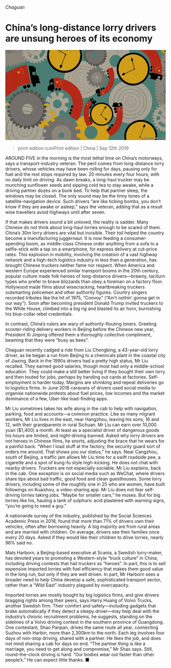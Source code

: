 ###### Chaguan

# China’s long-distance lorry drivers are unsung heroes of its economy 

![image](images/20190914_CND000_0.jpg) 

> print-edition iconPrint edition | China | Sep 12th 2019 

AROUND FIVE in the morning is the most lethal time on China’s motorways, says a transport-industry veteran. The peril comes from long-distance lorry drivers, whose vehicles may have been rolling for days, pausing only for fuel and the rest stops required by law: 20 minutes every four hours, with no daily limit on driving. As dawn breaks, a long-haul trucker may be munching sunflower seeds and sipping cold tea to stay awake, while a driving partner dozes on a bunk bed. To help that partner sleep, the windows may be closed. The only sound may be the tinny tones of a satellite-navigation device. Such drivers “are like ticking bombs, you don’t know if they are awake or asleep,” says the veteran, adding that as a result wise travellers avoid highways until after seven. 

If that makes drivers sound a bit unloved, the reality is sadder. Many Chinese do not think about long-haul lorries enough to be scared of them. China’s 30m lorry drivers are vital but invisible. Their toil helped the country become a manufacturing juggernaut. It is now feeding a consumer-spending boom, as middle-class Chinese order anything from a sofa to a selfie-stick with a tap on a smartphone, for express delivery at cut-price rates. This explosion in mobility, involving the creation of a vast highway network and a high-tech logistics industry in less than a generation, has brought Chinese truckers neither fame nor respect. When America and western Europe experienced similar transport booms in the 20th century, popular culture made folk heroes of long-distance drivers—brawny, taciturn types who prefer to brave blizzards than obey a foreman on a factory floor. Hollywood made films about wisecracking, heartbreaking truckers outsmarting policemen and other authority figures. Country singers recorded tributes like the hit of 1975, “Convoy” (“Ain’t nothin’ gonna get in our way”). Soon after becoming president Donald Trump invited truckers to the White House, climbed into a big rig and blasted its air horn, burnishing his blue-collar rebel credentials. 

In contrast, China’s rulers are wary of authority-flouting loners. Greeting scooter-riding delivery workers in Beijing before the Chinese new year, President Xi Jinping offered them a thoroughly collective compliment, beaming that they were “busy as bees”. 

Chaguan recently cadged a ride from Liu Chengbing, a 43-year-old lorry driver, as he began a run from Beijing to a chemicals plant in the coastal city of Jiaxing. Back in the 1990s drivers had a pretty high status, Mr Liu recalled. They earned good salaries, though most had only a middle-school education. They could make a still better living if they bought their own lorry and then touted for jobs, perhaps by handing out cards at factories. Self-employment is harder today. Margins are shrinking and repeat deliveries go to logistics firms. In June 2018 caravans of drivers used social media to organise nationwide protests about fuel prices, low incomes and the market dominance of a few, Uber-like load-finding apps. 

Mr Liu sometimes takes his wife along in the cab to help with navigation, parking, food and accounts—a common practice. Like so many migrant workers, Mr Liu lives in the east, near Hangzhou, leaving his sons, 16 and 12, with their grandparents in rural Sichuan. Mr Liu can earn over 10,000 yuan ($1,400) a month. At least as a specialist driver of dangerous goods his hours are limited, and night-driving banned. Asked why lorry drivers are not heroes in Chinese films, he snorts, adjusting the brace that he wears for a painful back. “When I load stuff at the factory, the security guard sort of orders me around. That shows you our status,” he says. Near Cangzhou, south of Beijing, a traffic jam allows Mr Liu time for a swift roadside pee, a cigarette and a spot of kung-fu style high-kicking. He does not chat with nearby drivers. Truckers are not especially sociable, Mr Liu explains, back in the cab. One exception is on social media such as WeChat, where drivers share tips about bad traffic, good food and clean guesthouses. Some lorry drivers, including some of the roughtly one in 25 who are women, have built followings on Kuaishou, a video-sharing app. Mr Liu does not fear self-driving lorries taking jobs. “Maybe for smaller cars,” he muses. But for big lorries like his, hauling a tank of sulphuric acid plastered with warning signs, “you’re going to need a guy.” 

A nationwide survey of the industry, published by the Social Sciences Academic Press in 2018, found that more than 71% of drivers own their vehicles, often after borrowing heavily. A big majority are from rural areas and are married with children. On average, drivers see their families once every 20 days. Asked if they would like their children to drive lorries, nearly 96% said no. 

Mats Harborn, a Beijing-based executive at Scania, a Swedish lorry-maker, has devoted years to promoting a Western-style “truck culture” in China, including driving contests that hail truckers as “heroes”. In part, this is to sell expensive imported lorries with fuel efficiency that makes them good value in the long run, but only if they are well driven. In part, Mr Harborn sees a broader need to help China develop a safe, sophisticated transport sector, rather than a “Wild East” industry plagued by overcapacity. 

Imported lorries are mostly bought by big logistics firms, and give drivers bragging rights among their peers, says Harry Huang of Volvo Trucks, another Swedish firm. Their comfort and safety—including gadgets that brake automatically if they detect a sleepy driver—may help deal with the industry’s chronic recruitment problems, he suggests, standing on the sidelines of a Volvo driving contest in the southern province of Guangdong. One contestant, Shao Panpan, drives the same route all year, connecting Suzhou with Harbin, more than 2,300km to the north. Each leg involves four days of non-stop driving, shared with a partner. He likes the job, and does not mind sharing a cab for days on end. “The partner thing is like a marriage, you need to get along and compromise,” Mr Shao says. Still, round-the-clock driving is hard. “Our bodies wear out faster than other people’s.” He can expect little thanks. ■ 


